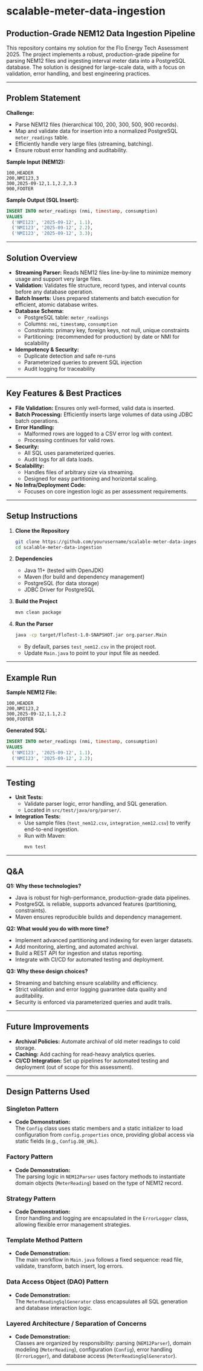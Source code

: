 # scalable-meter-data-ingestion

## Production-Grade NEM12 Data Ingestion Pipeline

This repository contains my solution for the Flo Energy Tech Assessment 2025. The project implements a robust, production-grade pipeline for parsing NEM12 files and ingesting interval meter data into a PostgreSQL database. The solution is designed for large-scale data, with a focus on validation, error handling, and best engineering practices.

---

## Problem Statement

**Challenge:**
- Parse NEM12 files (hierarchical 100, 200, 300, 500, 900 records).
- Map and validate data for insertion into a normalized PostgreSQL `meter_readings` table.
- Efficiently handle very large files (streaming, batching).
- Ensure robust error handling and auditability.

**Sample Input (NEM12):**
```
100,HEADER
200,NMI123,3
300,2025-09-12,1.1,2.2,3.3
900,FOOTER
```

**Sample Output (SQL Insert):**
```sql
INSERT INTO meter_readings (nmi, timestamp, consumption)
VALUES
  ('NMI123', '2025-09-12', 1.1),
  ('NMI123', '2025-09-12', 2.2),
  ('NMI123', '2025-09-12', 3.3);
```

---

## Solution Overview

- **Streaming Parser:** Reads NEM12 files line-by-line to minimize memory usage and support very large files.
- **Validation:** Validates file structure, record types, and interval counts before any database operation.
- **Batch Inserts:** Uses prepared statements and batch execution for efficient, atomic database writes.
- **Database Schema:**
  - PostgreSQL table: `meter_readings`
  - Columns: `nmi`, `timestamp`, `consumption`
  - Constraints: primary key, foreign keys, not null, unique constraints
  - Partitioning: (recommended for production) by date or NMI for scalability
- **Idempotency & Security:**
  - Duplicate detection and safe re-runs
  - Parameterized queries to prevent SQL injection
  - Audit logging for traceability

---

## Key Features & Best Practices

- **File Validation:** Ensures only well-formed, valid data is inserted.
- **Batch Processing:** Efficiently inserts large volumes of data using JDBC batch operations.
- **Error Handling:**
  - Malformed rows are logged to a CSV error log with context.
  - Processing continues for valid rows.
- **Security:**
  - All SQL uses parameterized queries.
  - Audit logs for all data loads.
- **Scalability:**
  - Handles files of arbitrary size via streaming.
  - Designed for easy partitioning and horizontal scaling.
- **No Infra/Deployment Code:**
  - Focuses on core ingestion logic as per assessment requirements.

---

## Setup Instructions

1. **Clone the Repository**
   ```sh
   git clone https://github.com/yourusername/scalable-meter-data-ingestion.git
   cd scalable-meter-data-ingestion
   ```

2. **Dependencies**
   - Java 11+ (tested with OpenJDK)
   - Maven (for build and dependency management)
   - PostgreSQL (for data storage)
   - JDBC Driver for PostgreSQL

3. **Build the Project**
   ```sh
   mvn clean package
   ```

4. **Run the Parser**
   ```sh
   java -cp target/FloTest-1.0-SNAPSHOT.jar org.parser.Main
   ```
   - By default, parses `test_nem12.csv` in the project root.
   - Update `Main.java` to point to your input file as needed.

---

## Example Run

**Sample NEM12 File:**
```
100,HEADER
200,NMI123,2
300,2025-09-12,1.1,2.2
900,FOOTER
```

**Generated SQL:**
```sql
INSERT INTO meter_readings (nmi, timestamp, consumption)
VALUES
  ('NMI123', '2025-09-12', 1.1),
  ('NMI123', '2025-09-12', 2.2);
```

---

## Testing

- **Unit Tests:**
  - Validate parser logic, error handling, and SQL generation.
  - Located in `src/test/java/org/parser/`.
- **Integration Tests:**
  - Use sample files (`test_nem12.csv`, `integration_nem12.csv`) to verify end-to-end ingestion.
  - Run with Maven:
    ```sh
    mvn test
    ```

---

## Q&A

**Q1: Why these technologies?**
- Java is robust for high-performance, production-grade data pipelines.
- PostgreSQL is reliable, supports advanced features (partitioning, constraints).
- Maven ensures reproducible builds and dependency management.

**Q2: What would you do with more time?**
- Implement advanced partitioning and indexing for even larger datasets.
- Add monitoring, alerting, and automated archival.
- Build a REST API for ingestion and status reporting.
- Integrate with CI/CD for automated testing and deployment.

**Q3: Why these design choices?**
- Streaming and batching ensure scalability and efficiency.
- Strict validation and error logging guarantee data quality and auditability.
- Security is enforced via parameterized queries and audit trails.

---

## Future Improvements

- **Archival Policies:** Automate archival of old meter readings to cold storage.
- **Caching:** Add caching for read-heavy analytics queries.
- **CI/CD Integration:** Set up pipelines for automated testing and deployment (out of scope for this assessment).

---

## Design Patterns Used

### Singleton Pattern
- **Code Demonstration:**  
  The `Config` class uses static members and a static initializer to load configuration from `config.properties` once, providing global access via static fields (e.g., `Config.DB_URL`).


### Factory Pattern
- **Code Demonstration:**  
  The parsing logic in `NEM12Parser` uses factory methods to instantiate domain objects (`MeterReading`) based on the type of NEM12 record.


### Strategy Pattern
- **Code Demonstration:**  
  Error handling and logging are encapsulated in the `ErrorLogger` class, allowing flexible error management strategies.


### Template Method Pattern
- **Code Demonstration:**  
  The main workflow in `Main.java` follows a fixed sequence: read file, validate, transform, batch insert, log errors.

### Data Access Object (DAO) Pattern
- **Code Demonstration:**  
  The `MeterReadingSqlGenerator` class encapsulates all SQL generation and database interaction logic.


### Layered Architecture / Separation of Concerns
- **Code Demonstration:**  
  Classes are organized by responsibility: parsing (`NEM12Parser`), domain modeling (`MeterReading`), configuration (`Config`), error handling (`ErrorLogger`), and database access (`MeterReadingSqlGenerator`).

---
